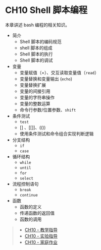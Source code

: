 # CH10 Shell 脚本编程

本章讲述 bash 编程的相关知识。

* 简介
  * Shell 脚本的编码规范
  * shell 脚本的组成
  * Shell 脚本的执行
  * Shell 脚本的调试
* 变量
  * 变量赋值（=）、交互读取变量值（`read`）
  * 变量替换和变量输出 (`echo`)
  * 变量替换扩展
  * 变量的间接引用
  * 变量的字符串操作
  * 变量的整数运算
  * 命令行参数/位置参数、`shift`
* 条件测试
  * `test`
  * [] 、[[]]、(()) 
  * 使用条件测试和命令组合实现判断逻辑
* 分支结构
  * `if`
  * `case`
* 循环结构
  * `while`
  * `until`
  * `for`
  * `select`
* 流程控制语句
  * `break`
  * `continue`
* 函数
  * 函数的定义
  * 传递函数的返回值
  * 函数的调用


>* [CH10 - 教学指导](ch10/guidelines.md)
>* [CH10 - 实验指导](ch10/experiment_10-01.md)
>* [CH10 - 家庭作业](ch10/assignments.md)